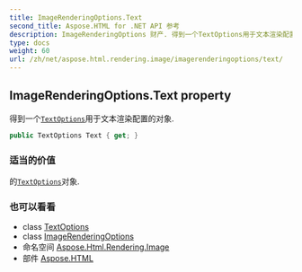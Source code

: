 ```yaml
---
title: ImageRenderingOptions.Text
second_title: Aspose.HTML for .NET API 参考
description: ImageRenderingOptions 财产. 得到一个TextOptions用于文本渲染配置的对象.
type: docs
weight: 60
url: /zh/net/aspose.html.rendering.image/imagerenderingoptions/text/
---
```

## ImageRenderingOptions.Text property

得到一个[`TextOptions`](../../textoptions/)用于文本渲染配置的对象.

```csharp
public TextOptions Text { get; }
```

### 适当的价值

的[`TextOptions`](../../textoptions/)对象.

### 也可以看看

* class [TextOptions](../../textoptions/)
* class [ImageRenderingOptions](../)
* 命名空间 [Aspose.Html.Rendering.Image](../../imagerenderingoptions/)
* 部件 [Aspose.HTML](../../../)


